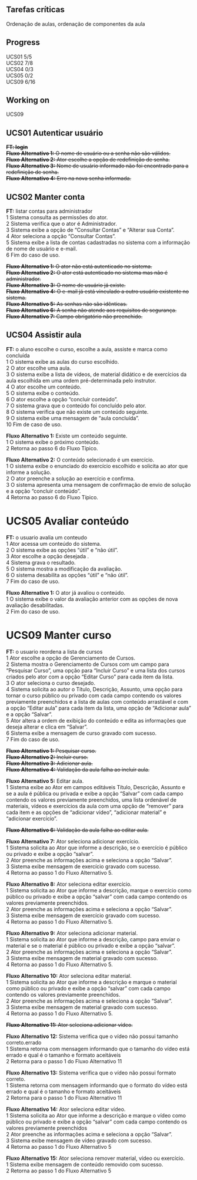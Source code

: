 ## Tarefas críticas  
Ordenação de aulas, ordenação de componentes da aula  
  
## Progress  
UCS01 5/5  
UCS02 7/8  
UCS04 0/3  
UCS05 0/2  
UCS09 6/16  

## Working on  
UCS09


## UCS01 Autenticar usuário  
~~**FT: login**~~  
~~**Fluxo Alternativo 1:** O nome de usuário ou a senha não são válidos.~~  
~~**Fluxo Alternativo 2:** Ator escolhe a opção de redefinição de senha.~~  
~~**Fluxo Alternativo 3:** Nome de usuário informado não foi encontrado para a redefinição de senha.~~  
~~**Fluxo Alternativo 4:** Erro na nova senha informada.~~  

## UCS02 Manter conta  
**FT:** listar contas para administrador  
1 Sistema consulta as permissões do ator.  
2 Sistema verifica que o ator é Administrador.  
3 Sistema exibe a opção de “Consultar Contas” e “Alterar sua Conta”.  
4 Ator seleciona a opção “Consultar Contas”.  
5 Sistema exibe a lista de contas cadastradas no sistema com a informação de nome de usuário e e-mail.  
6 Fim do caso de uso.  

~~**Fluxo Alternativo 1:** O ator não está autenticado no sistema.~~  
~~**Fluxo Alternativo 2:** O ator está autenticado no sistema mas não é administrador.~~  
~~**Fluxo Alternativo 3:** O nome de usuário já existe.~~  
~~**Fluxo Alternativo 4:** O e-mail já está vinculado a outro usuário existente no sistema.~~  
~~**Fluxo Alternativo 5:** As senhas não são idênticas.~~  
~~**Fluxo Alternativo 6:** A senha não atende aos requisitos de segurança.~~  
~~**Fluxo Alternativo 7:** Campo obrigatório não preenchido.~~  

## UCS04 Assistir aula  
**FT:** o aluno escolhe o curso, escolhe a aula, assiste e marca como concluída  
1 O sistema exibe as aulas do curso escolhido.  
2 O ator escolhe uma aula.  
3 O sistema exibe a lista de vídeos, de material didático e de exercícios da aula escolhida em uma ordem pré-determinada pelo instrutor.  
4 O ator escolhe um conteúdo.  
5 O sistema exibe o conteúdo.  
6 O ator escolhe a opção “concluir conteúdo”.  
7 O sistema grava que o conteúdo foi concluído pelo ator.  
8 O sistema verifica que não existe um conteúdo seguinte.  
9 O sistema exibe uma mensagem de “aula concluída”.  
10 Fim de caso de uso.  

**Fluxo Alternativo 1:** Existe um conteúdo seguinte.  
1 O sistema exibe o próximo conteúdo.  
2 Retorna ao passo 6 do Fluxo Típico.  

**Fluxo Alternativo 2:** O conteúdo selecionado é um exercício.  
1 O sistema exibe o enunciado do exercício escolhido e solicita ao ator que informe a solução.  
2 O ator preenche a solução ao exercício e confirma.  
3 O sistema apresenta uma mensagem de confirmação de envio de solução e a opção “concluir conteúdo”.  
4 Retorna ao passo 6 do Fluxo Típico.  

# UCS05 Avaliar conteúdo  
**FT:** o usuario avalia um conteudo  
1 Ator acessa um conteúdo do sistema.  
2 O sistema exibe as opções “útil” e “não útil”.  
3 Ator escolhe a opção desejada .  
4 Sistema grava o resultado.  
5 O sistema mostra a modificação da avaliação.  
6 O sistema desabilita as opções “útil” e “não útil”.  
7 Fim do caso de uso.  

**Fluxo Alternativo 1:** O ator já avaliou o conteúdo.  
1 O sistema exibe o valor da avaliação anterior com as opções de nova avaliação desabilitadas.  
2 Fim do caso de uso.  


# UCS09 Manter curso  
**FT:** o usuario reordena a lista de cursos  
1 Ator escolhe a opção de Gerenciamento de Cursos.  
2 Sistema mostra o Gerenciamento de Cursos com um campo para “Pesquisar Curso”, uma opção para “Incluir Curso” e uma lista dos cursos criados pelo ator com a opção “Editar Curso” para cada item da lista.  
3 O ator seleciona o curso desejado.  
4 Sistema solicita ao autor o Título, Descrição, Assunto, uma opção para tornar o curso público ou privado com cada campo contendo os valores previamente preenchidos e a lista de aulas com conteúdo arrastável e com a opção “Editar aula” para cada item da lista, uma opção de “Adicionar aula” e a opção “Salvar”.  
5 Ator altera a ordem de exibição do conteúdo e edita as informações que deseja alterar e clica em “Salvar”.  
6 Sistema exibe a mensagem de curso gravado com sucesso.  
7 Fim do caso de uso.  

~~**Fluxo Alternativo 1:** Pesquisar curso.~~  
~~**Fluxo Alternativo 2:** Incluir curso.~~  
~~**Fluxo Alternativo 3:** Adicionar aula.~~  
~~**Fluxo Alternativo 4:** Validação da aula falha ao incluir aula.~~  

**Fluxo Alternativo 5:** Editar aula.  
1 Sistema exibe ao Ator em campos editáveis Título, Descrição, Assunto e se a aula é pública ou privada e exibe a opção “Salvar” com cada campo contendo os valores previamente preenchidos, uma lista ordenável de materiais, vídeos e exercícios da aula com uma opção de “remover” para cada item e as opções de “adicionar vídeo”, “adicionar material” e “adicionar exercício”.  

~~**Fluxo Alternativo 6:** Validação da aula falha ao editar aula.~~  

**Fluxo Alternativo 7:** Ator seleciona adicionar exercício.  
1 Sistema solicita ao Ator que informe a descrição, se o exercício é público ou privado e exibe a opção “salvar”.  
2 Ator preenche as informações acima e seleciona a opção “Salvar”.  
3 Sistema exibe mensagem de exercício gravado com sucesso.  
4 Retorna ao passo 1 do Fluxo Alternativo 5.  

**Fluxo Alternativo 8:** Ator seleciona editar exercício.  
1 Sistema solicita ao Ator que informe a descrição, marque o exercício como público ou privado e exibe a opção “salvar” com cada campo contendo os valores previamente preenchidos.  
2 Ator preenche as informações acima e seleciona a opção “Salvar”.  
3 Sistema exibe mensagem de exercício gravado com sucesso.  
4 Retorna ao passo 1 do Fluxo Alternativo 5.  

**Fluxo Alternativo 9:** Ator seleciona adicionar material.  
1 Sistema solicita ao Ator que informe a descrição, campo para enviar o material e se o material é público ou privado e exibe a opção “salvar”.  
2 Ator preenche as informações acima e seleciona a opção “Salvar”.  
3 Sistema exibe mensagem de material gravado com sucesso.  
4 Retorna ao passo 1 do Fluxo Alternativo 5.  

**Fluxo Alternativo 10:** Ator seleciona editar material.  
1 Sistema solicita ao Ator que informe a descrição e marque o material como público ou privado e exibe a opção “salvar” com cada campo contendo os valores previamente preenchidos.  
2 Ator preenche as informações acima e seleciona a opção “Salvar”.  
3 Sistema exibe mensagem de material gravado com sucesso.  
4 Retorna ao passo 1 do Fluxo Alternativo 5.  

~~**Fluxo Alternativo 11:** Ator seleciona adicionar vídeo.~~  

**Fluxo Alternativo 12:** Sistema verifica que o vídeo não possui tamanho correto.errado  
1 Sistema retorna com mensagem informando que o tamanho do vídeo está errado e qual é o tamanho e formato aceitáveis  
2 Retorna para o passo 1 do Fluxo Alternativo 11  

**Fluxo Alternativo 13:** Sistema verifica que o vídeo não possui formato correto.  
1 Sistema retorna com mensagem informando que o formato do vídeo está errado e qual é o tamanho e formato aceitáveis  
2 Retorna para o passo 1 do Fluxo Alternativo 11  

**Fluxo Alternativo 14:** Ator seleciona editar vídeo.  
1 Sistema solicita ao Ator que informe a descrição e marque o vídeo como público ou privado e exibe a opção “salvar” com cada campo contendo os valores previamente preenchidos  
2 Ator preenche as informações acima e seleciona a opção “Salvar”.  
3 Sistema exibe mensagem de vídeo gravado com sucesso.  
4 Retorna ao passo 1 do Fluxo Alternativo 5  

**Fluxo Alternativo 15:** Ator seleciona remover material, vídeo ou exercício.  
1 Sistema exibe mensagem de conteúdo removido com sucesso.  
2 Retorna ao passo 1 do Fluxo Alternativo 5  
